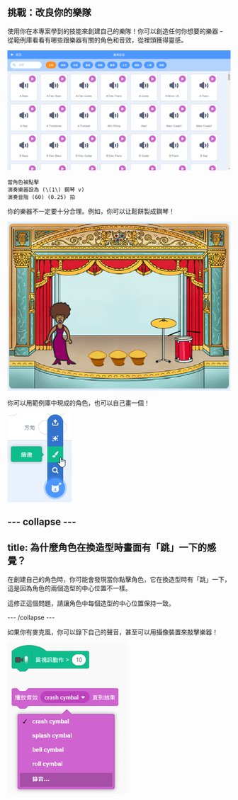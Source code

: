 ## 挑戰：改良你的樂隊

使用你在本專案學到的技能來創建自己的樂隊！你可以創造任何你想要的樂器 - 從範例庫看看有哪些跟樂器有關的角色和音效，從裡頭獲得靈感。

![截圖](images/band-ideas-sounds.png)

```blocks3
當角色被點擊
演奏樂器設為 (\(1\) 鋼琴 v)
演奏音階 (60) (0.25) 拍
```

你的樂器不一定要十分合理。例如，你可以让鬆餅製成鋼琴！

![截圖](images/band-piano.png)

你可以用範例庫中現成的角色，也可以自己畫一個！

![截圖](images/band-draw.png)

--- collapse ---
---
title: 為什麼角色在換造型時畫面有「跳」一下的感覺？
---
在創建自己的角色時，你可能會發現當你點擊角色，它在換造型時有「跳」一下，這是因為角色的兩個造型的中心位置不一樣。

這修正這個問題，請讓角色中每個造型的中心位置保持一致。

--- /collapse ---

如果你有麥克風，你可以錄下自己的聲音，甚至可以用攝像裝置來敲擊樂器！

![截圖](images/band-io.png)